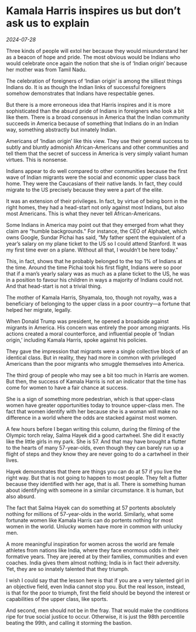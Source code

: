# Kamala Harris inspires us but don’t ask us to explain

*2024-07-28*

Three kinds of people will extol her because they would misunderstand
her as a beacon of hope and pride. The most obvious would be Indians who
would celebrate once again the notion that she is of ‘Indian origin’
because her mother was from Tamil Nadu. 

The celebration of foreigners of ‘Indian origin’ is among the silliest
things Indians do. It is as though the Indian links of successful
foreigners somehow demonstrates that Indians have respectable genes.

But there is a more erroneous idea that Harris inspires and it is more
sophisticated than the absurd pride of Indians in foreigners who look a
bit like them. There is a broad consensus in America that the Indian
community succeeds in America because of something that Indians do in an
Indian way, something abstractly but innately Indian. 

Americans of ‘Indian origin’ like this view. They use their general
success to subtly and bluntly admonish African-Americans and other
communities and tell them that the secret of success in America is very
simply valiant human virtues. This is nonsense. 

Indians appear to do well compared to other communities because the
first wave of Indian migrants were the social and economic upper class
back home. They were the Caucasians of their native lands. In fact, they
could migrate to the US precisely because they were a part of the
elite. 

It was an extension of their privileges. In fact, by virtue of being
born in the right homes, they had a head-start not only against most
Indians, but also most Americans. This is what they never tell
African-Americans.

Some Indians in America may point out that they emerged from what they
claim are “humble backgrounds." For instance, the CEO of Alphabet, which
owns Google, Sundar Pichai has said, “My father spent the equivalent of
a year’s salary on my plane ticket to the US so I could attend Stanford.
It was my first time ever on a plane. Without all that, I wouldn’t be
here today." 

This, in fact, shows that he probably belonged to the top 1% of Indians
at the time. Around the time Pichai took his first flight, Indians were
so poor that if a man’s yearly salary was as much as a plane ticket to
the US, he was in a position to favour his children in ways a majority
of Indians could not. And that head-start is not a trivial thing.

The mother of Kamala Harris, Shyamala, too, though not royalty, was a
beneficiary of belonging to the upper class in a poor country—a fortune
that helped her migrate, legally.

When Donald Trump was president, he opened a broadside against migrants
in America. His concern was entirely the poor among migrants. His
actions created a moral counterforce, and influential people of ‘Indian
origin,’ including Kamala Harris, spoke against his policies. 

They gave the impression that migrants were a single collective block of
an identical class. But in reality, they had more in common with
privileged Americans than the poor migrants who smuggle themselves into
America.

The third group of people who may see a bit too much in Harris are
women. But then, the success of Kamala Harris is not an indicator that
the time has come for women to have a fair chance at success. 

She is a sign of something more pedestrian, which is that upper-class
women have greater opportunities today to trounce upper-class men. The
fact that women identify with her because she is a woman will make no
difference in a world where the odds are stacked against most women.

A few hours before I began writing this column, during the filming of
the Olympic torch relay, Salma Hayek did a good cartwheel. She did it
exactly like the little girls in my park. She is 57. And that may have
brought a flutter to the hearts of many 57-year-olds, even though they
can barely run up a flight of steps and they know they are never going
to do a cartwheel in their lives. 

Hayek demonstrates that there are things you can do at 57 if you live
the right way. But that is not going to happen to most people. They felt
a flutter because they identified with her age, that is all. There is
something human about identifying with someone in a similar
circumstance. It is human, but also absurd. 

The fact that Salma Hayek can do something at 57 portents absolutely
nothing for millions of 57-year-olds in the world. Similarly, what some
fortunate women like Kamala Harris can do portents nothing for most
women in the world. Unlucky women have more in common with unlucky men.

A more meaningful inspiration for women across the world are female
athletes from nations like India, where they face enormous odds in their
formative years. They are jeered at by their families, communities and
even coaches. India gives them almost nothing; India is in fact their
adversity. Yet, they are so innately talented that they triumph.

I wish I could say that the lesson here is that if you are a very
talented girl in an objective field, even India cannot stop you. But the
real lesson, instead, is that for the poor to triumph, first the field
should be beyond the interest or capabilities of the upper class, like
sports. 

And second, men should not be in the fray. That would make the
conditions ripe for true social justice to occur. Otherwise, it is just
the 98th percentile beating the 99th, and calling it storming the
bastion.
